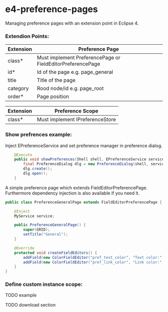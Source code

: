 # e4-preference-pages
Managing preference pages with an extension point in Eclipse 4. 

### Extendion Points:

|Extension  | Preference Page                                               |
|-----------|---------------------------------------------------------------|
| class*    | Must implement PreferencePage or FieldEditorPreferencePage    |
| id*       | Id of the page e.g. page_general                              |
| title     | Title of the page                                             |
| category  | Rood node/id e.g. page_root                                   |
| order*    | Page position                                                 |


|Extension  | Preference Scope                                              |
|-----------|---------------------------------------------------------------|
| class*    | Must implement IPreferenceStore                               |



### Show prefrences example:
Inject EPreferenceService and set preference manager in preference dialog.
```java
    @Execute
    public void showPreferences(Shell shell, EPreferenceService service) {
        final PreferenceDialog dlg = new PreferenceDialog(shell, service.getPreferenceManager());
        dlg.create();
        dlg.open();
    }
```
A simple preference page which extends FieldEditorPreferencePage. 
Furthermore dependency injection is also available if you need it.
```java
public class PreferenceGeneralPage extends FieldEditorPreferencePage {

    @Inject
    MyService service;

    public PreferenceGeneralPage() {
        super(GRID);
        setTitle("General");
    }

    @Override
    protected void createFieldEditors() {
        addField(new ColorFieldEditor("pref_text_color", "Text color:", getFieldEditorParent()));
        addField(new ColorFieldEditor("pref_link_color", "Link color:", getFieldEditorParent()));
    }
}
```

### Define custom instance scope:

TODO example

TODO download section
